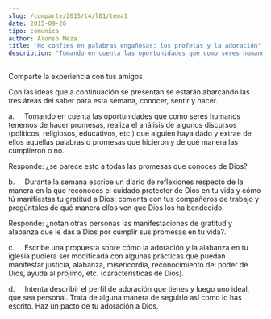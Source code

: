 ```yaml
---
slug: /comparte/2015/t4/l01/tema1
date: 2015-09-26
tipo: comunica
author: Alonso Meza
title: "No confíes en palabras engañosas: los profetas y la adoración"
description: "Tomando en cuenta las oportunidades que como seres humanos tenemos de hacer  promesas, realiza el análisis de algunos discursos (políticos, religiosos,  educativos, etc.) que alguien haya dado y extrae de ellos aquellas palabras o  promesas que hicieron y de qué manera las cum..."
---
```


Comparte la experiencia con tus amigos

Con las ideas que a continuación se presentan se estarán abarcando las tres áreas del saber para esta semana, conocer, sentir y hacer.

a.     Tomando en cuenta las oportunidades que como seres humanos tenemos de hacer promesas, realiza el análisis de algunos discursos (políticos, religiosos, educativos, etc.) que alguien haya dado y extrae de ellos aquellas palabras o promesas que hicieron y de qué manera las cumplieron o no.

Responde: ¿se parece esto a todas las promesas que conoces de Dios?

b.     Durante la semana escribe un diario de reflexiones respecto de la manera en la que reconoces el cuidado protector de Dios en tu vida y cómo tú manifiestas tu gratitud a Dios; comenta con tus compañeros de trabajo y pregúntales de qué manera ellos ven que Dios los ha bendecido.

Responde: ¿notan otras personas las manifestaciones de gratitud y alabanza que le das a Dios por cumplir sus promesas en tu vida?.

c.     Escribe una propuesta sobre cómo la adoración y la alabanza en tu iglesia pudiera ser modificada con algunas prácticas que puedan manifestar justicia, alabanza, misericordia, reconocimiento del poder de Dios, ayuda al prójimo, etc. (características de Dios).

d.     Intenta describir el perfil de adoración que tienes y luego uno ideal, que sea personal. Trata de alguna manera de seguirlo así como lo has escrito. Haz un pacto de tu adoración a Dios.
